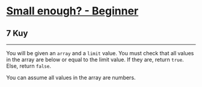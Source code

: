 <h1><a href="https://www.codewars.com/kata/57cc981a58da9e302a000214">Small enough? - Beginner</a></h1>
<h2>7 Kuy</h2>
<hr>
<p>You will be given an <code>array</code> and a <code>limit</code> value. 
You must check that all values in the array are below or equal to the limit value. 
If they are, return <code>true</code>. Else, return <code>false</code>.</p>
<p>You can assume all values in the array are numbers.</p>